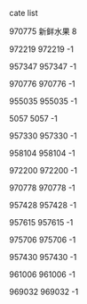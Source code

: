 cate list

970775 新鲜水果 8

972219 972219 -1

957347 957347 -1

970776 970776 -1

955035 955035 -1

5057 5057 -1

957330 957330 -1

958104 958104 -1

972200 972200 -1

970778 970778 -1

957428 957428 -1

957615 957615 -1

975706 975706 -1

957430 957430 -1

961006 961006 -1

969032 969032 -1

